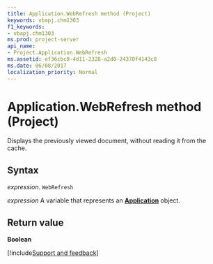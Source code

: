 ```yaml
---
title: Application.WebRefresh method (Project)
keywords: vbapj.chm1303
f1_keywords:
- vbapj.chm1303
ms.prod: project-server
api_name:
- Project.Application.WebRefresh
ms.assetid: ef36cbc0-4d11-2328-a2d0-24370f4143c8
ms.date: 06/08/2017
localization_priority: Normal
---
```



# Application.WebRefresh method (Project)

Displays the previously viewed document, without reading it from the cache.


## Syntax

_expression_. `WebRefresh`

_expression_ A variable that represents an **[Application](Project.Application.md)** object.


## Return value

 **Boolean**

[!include[Support and feedback](~/includes/feedback-boilerplate.md)]